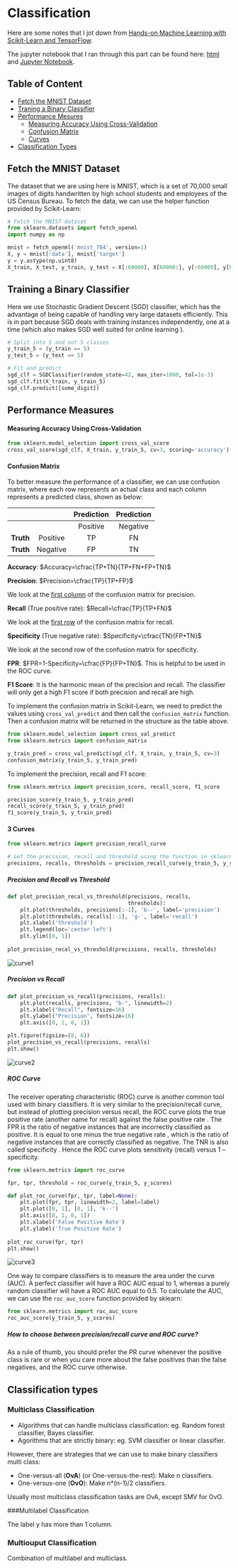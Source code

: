 # Classification

Here are some notes that I jot down from [Hands-on Machine Learning with Scikit-Learn and TensorFlow](http://shop.oreilly.com/product/0636920052289.do). 

The jupyter notebook that I ran through this part can be found here: [html](classification.html) and [Jupyter Notebook](classification.ipynb).

## Table of Content

- [Fetch the MNIST Dataset](#1)
- [Traning a Binary Classifier](#2)
- [Performance Mesures](#3)
  - [Measuring Accuracy Using Cross-Validation](#3-1)
  - [Confusion Matrix](#3-2)
  - [Curves](#3-3)
- [Classification Types](#4)

<a name='1'></a>

## Fetch the MNIST Dataset

The dataset that we are using here is MNIST, which is a set of 70,000 small images of digits handwritten by high school students and employees of the US Census Bureau. To fetch the data, we can use the helper function provided by Scikit-Learn:

```python
# Fetch the MNIST dataset
from sklearn.datasets import fetch_openml
import numpy as np

mnist = fetch_openml('mnist_784', version=1)
X, y = mnist['data'], mnist['target']
y = y.astype(np.uint8)
X_train, X_test, y_train, y_test = X[:60000], X[60000:], y[:60000], y[60000:]
```

<a name='2'></a>

## Training a Binary Classifier

Here we use Stochastic Gradient Descent (SGD) classifier, which has the advantage of being capable of handling very large datasets efficiently. This is in part because SGD deals with training instances independently, one at a time (which also makes SGD well suited for online learning ).

```python
# Split into 5 and not 5 classes
y_train_5 = (y_train == 5)
y_test_5 = (y_test == 5)

# Fit and predict
sgd_clf = SGDClassifier(random_state=42, max_iter=1000, tol=1e-3)
sgd_clf.fit(X_train, y_train_5)
sgd_clf.predict([some_digit])
```

<a name='3'></a>

## Performance Measures

<a name='3-1'></a>

#### Measuring Accuracy Using Cross-Validation

```python
from sklearn.model_selection import cross_val_score
cross_val_score(sgd_clf, X_train, y_train_5, cv=3, scoring='accuracy')
```

<a name='3-2'></a>

####  Confusion Matrix

To better measure the performance of a classifier, we can use confusion matrix, where each row represents an actual class and each column represents a predicted class, shown as below:

|           |          | Prediction | Prediction |
| :-------: | :------: | :--------: | :--------: |
|           |          |  Positive  |  Negative  |
| **Truth** | Positive |     TP     |     FN     |
| **Truth** | Negative |     FP     |     TN     |

**Accuracy**: $Accuracy=\cfrac{TP+TN}{TP+FN+FP+TN}$

**Precision**: $Precision=\cfrac{TP}{TP+FP}$

We look at the <u>first  column</u> of the confusion matrix for precision.

**Recall** (True positive rate): $Recall=\cfrac{TP}{TP+FN}$

We look at the <u>first row</u> of the confusion matrix for recall.

**Specificity** (True negative rate): $Specificity=\cfrac{TN}{FP+TN}$

We look at the second row of the confusion matrix for specificity.

**FPR**: $FPR=1-Specificity=\cfrac{FP}{FP+TN}$. This is helpful to be used in the ROC curve.

**F1 Score**: It is the harmonic mean of the precision and recall. The classifier will only get a high F1 score if both precision and recall are high.

To implement the confusion matrix in Scikit-Learn, we need to predict the values using `cross_val_predict` and then call the `confusion_matrix` function. Then a confusion matrix will be returned in the structure as the table above.

```python
from sklearn.model_selection import cross_val_predict
from sklearn.metrics import confusion_matrix

y_train_pred = cross_val_predict(sgd_clf, X_train, y_train_5, cv=3)
confusion_matrix(y_train_5, y_train_pred)
```

To implement the precision, recall and F1 score:

```python
from sklearn.metrics import precision_score, recall_score, f1_score

precision_score(y_train_5, y_train_pred)
recall_score(y_train_5, y_train_pred)
f1_score(y_train_5, y_train_pred)
```

<a name='3-3'></a>

#### 3 Curves

```python
from sklearn.metrics import precision_recall_curve

# Get the precision, recall and threshold using the function in sklearn
precisions, recalls, thresholds = precision_recall_curve(y_train_5, y_scores)
```

##### Precision and Recall vs Threshold

```python
def plot_precision_recal_vs_threshold(precisions, recalls, 
                                      thresholds):
    plt.plot(thresholds, precisions[:-1], 'b--', label='precision')
    plt.plot(thresholds, recalls[:-1], 'g-', label='recall')
    plt.xlabel('threshold')
    plt.legend(loc='center left')
    plt.ylim([0, 1])
    
plot_precision_recal_vs_threshold(precisions, recalls, thresholds)
```

![curve1](curve1.png)

##### Precision vs Recall

```python
def plot_precision_vs_recall(precisions, recalls):
    plt.plot(recalls, precisions, "b-", linewidth=2)
    plt.xlabel("Recall", fontsize=16)
    plt.ylabel("Precision", fontsize=16)
    plt.axis([0, 1, 0, 1])

plt.figure(figsize=(8, 6))
plot_precision_vs_recall(precisions, recalls)
plt.show()
```



![curve2](curve2.png)

##### ROC Curve

The receiver operating characteristic (ROC) curve is another common tool used with binary classifiers. It is very similar to the precision/recall curve, but instead of plotting precision versus recall, the ROC curve plots the true positive rate (another name for recall) against the false positive rate . The FPR is the ratio of negative instances that are incorrectly classified as positive. It is equal to one minus the true negative rate , which is the ratio of negative instances that are correctly classified as negative. The TNR is also called specificity . Hence the ROC curve plots sensitivity (recall) versus 1 – specificity. 

```python
from sklearn.metrics import roc_curve

fpr, tpr, threshold = roc_curve(y_train_5, y_scores)

def plot_roc_curve(fpr, tpr, label=None):
    plt.plot(fpr, tpr, linewidth=2, label=label)
    plt.plot([0, 1], [0, 1], 'k--')
    plt.axis([0, 1, 0, 1])
    plt.xlabel('False Positive Rate')
    plt.ylabel('True Positive Rate')
    
plot_roc_curve(fpr, tpr)
plt.show()
```



![curve3](curve3.png)

One way to compare classifiers is to measure the area under the curve (AUC). A perfect classifier will have a ROC AUC equal to 1, whereas a purely random classifier will have a ROC AUC equal to 0.5. To calculate the AUC, we can use the `roc_auc_score` function provided by sklearn:

```python
from sklearn.metrics import roc_auc_score
roc_auc_score(y_train_5, y_scores)
```

##### How to choose between precision/recall curve and ROC curve?

As a rule of thumb, you should prefer the PR curve whenever the positive class is rare or when you care more about the false positives than the false negatives, and the ROC curve otherwise. 

<a name='4'></a>

## Classification types

### Multiclass Classification

- Algorithms that can handle multiclass classification: eg. Random forest classifier, Bayes classifier.
- Agorithms that are strictly binary: eg. SVM classifier or linear classifier.

However, there are strategies that we can use to make binary classifiers multi class:

- One-versus-all (**OvA**) (or One-versus-the-rest): Make n classifiers.
- One-versus-one (**OvO**): Make n*(n-1)/2 classifiers.

Usually most multiclass classification tasks are OvA, except SMV for OvO.

###Multilabel Classification

The label y has more than 1 column.

### Multiouput Classification

Combination of multilabel and multiclass.